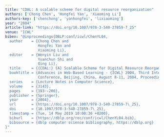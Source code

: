 ```yaml
---
title: "CDAL: A scalable scheme for digital resource reorganization"
authors: ['Chong Chen', 'Hongfei Yan', 'Xiaoming Li']
authors-key: ['chenchong', 'yanhongfei', 'lixiaoming']
year: "2004"
article-link: "https://doi.org/10.1007/978-3-540-27859-7_25"
venue: "ICWL"
bibex: "@inproceedings{DBLP:conf/icwl/ChenYL04,
  author    = {Chong Chen and
               Hongfei Yan and
               Xiaoming Li},
  editor    = {Wenyin Liu and
               Yuanchun Shi and
               Qing Li},
  title     = {{CDAL:} {A} Scalable Scheme for Digital Resource Reorganization},
  booktitle = {Advances in Web-Based Learning - {ICWL} 2004, Third International
               Conference, Beijing, China, August 8-11, 2004, Proceedings},
  series    = {Lecture Notes in Computer Science},
  volume    = {3143},
  pages     = {193--200},
  publisher = {Springer},
  year      = {2004},
  url       = {https://doi.org/10.1007/978-3-540-27859-7\_25},
  doi       = {10.1007/978-3-540-27859-7\_25},
  timestamp = {Tue, 14 May 2019 10:00:36 +0200},
  biburl    = {https://dblp.org/rec/conf/icwl/ChenYL04.bib},
  bibsource = {dblp computer science bibliography, https://dblp.org}
}"
---
```

